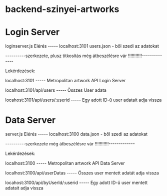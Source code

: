 # backend-szinyei-artworks


# Login Server

loginserver.js              Elérés  -----  localhost:3101
users.json - ből szedi az adatokat

----------szerkezete, plusz titkosítás még átbeszélésre vár !!!!!!!!!!!--------------

Lekérdezések:

localhost:3101                      -----   Metropolitan artwork API Login Server

localhost:3101/api/users            -----   Összes User adata

locahost:3101/api/users/:userid     -----   Egy adott ID-ű user adatait adja vissza






# Data Server

server.js                    Elérés  -----  localhost:3100
data.json - ből szedi az adatokat

----------szerkezete még átbeszélésre vár !!!!!!!!!!!-------------

Lekérdezések:

localhost:3100                       -----   Metropolitan artwork API Data Server

localhost:3100/api/userDatas         -----   Összes user mentett adatát adja vissza

locahost:3100/api/byUserId/:userid   -----   Egy adott ID-ű user mentett adatait adja vissza




